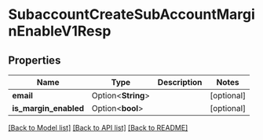 # SubaccountCreateSubAccountMarginEnableV1Resp

## Properties

Name | Type | Description | Notes
------------ | ------------- | ------------- | -------------
**email** | Option<**String**> |  | [optional]
**is_margin_enabled** | Option<**bool**> |  | [optional]

[[Back to Model list]](../README.md#documentation-for-models) [[Back to API list]](../README.md#documentation-for-api-endpoints) [[Back to README]](../README.md)


